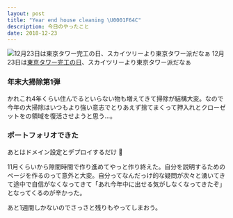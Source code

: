 ```yaml
---
layout: post
title: "Year end house cleaning \U0001F64C"
description: 今日のやったこと
date: 2018-12-23
---
```


![12月23日は[東京タワー完工の日](http://www.nnh.to/12/23.html)、スカイツリーより東京タワー派だなぁ](https://cdn-images-1.medium.com/max/800/1*ahtbYZ43__O44O-oIR-Hzg.png)
12月23日は[東京タワー完工の日](http://www.nnh.to/12/23.html)、スカイツリーより東京タワー派だなぁ

### 年末大掃除第1弾

かれこれ4年くらい住んでるといらない物も増えてきて掃除が結構大変。なので今年の大掃除はいつもより強い意志でとりあえず捨てまくって押入れとクローゼットをの領域を復活させようと思う…。

### ポートフォリオできた

あとはドメイン設定とデプロイするだけ 🎉

11月くらいから隙間時間で作り進めてやっと作り終えた。自分を説明するためのページを作るのって意外と大変。自分ってなんだっけ的な疑問が次々と湧いてきて途中で自信がなくなってきて「あれ今年中に出せる気がしなくなってきたぞ」となってくるのが辛かった。

あと1週間しかないのでさっさと残りもやってしまおう。
